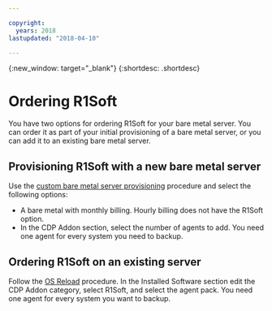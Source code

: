 ```yaml
---

copyright:
  years: 2018
lastupdated: "2018-04-10"

---
```


{:new_window: target="_blank"}
{:shortdesc: .shortdesc}

# Ordering R1Soft

You have two options for ordering R1Soft for your bare metal server. You can order it as part of your initial provisioning of a bare metal server, or you can add it to an existing bare metal server.

## Provisioning R1Soft with a new bare metal server
Use the [custom bare metal server provisioning](https://console.bluemix.net/docs/bare-metal/baremetal-provision.html#building-a-custom-bare-metal-server) procedure and select the following options:

* A bare metal with monthly billing. Hourly billing does not have the R1Soft option.
* In the CDP Addon section, select the number of agents to add. You need one agent for every system you need to backup.

## Ordering R1Soft on an existing server
Follow the [OS Reload](../software/vsi_reload_os.html) procedure. In the Installed Software section edit the CDP Addon category, select R1Soft, and select the agent pack. You need one agent for every system you want to backup.
